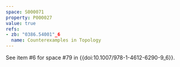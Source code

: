 ```yaml
---
space: S000071
property: P000027
value: true
refs:
- zb: "0386.54001"_6
  name: Counterexamples in Topology
---
```


See item #6 for space #79 in {{doi:10.1007/978-1-4612-6290-9_6}}.

